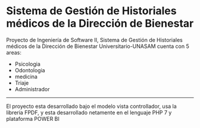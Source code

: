 # Sistema de Gestión de Historiales médicos de la Dirección de Bienestar 
Proyecto de Ingeniería de Software II, Sistema de Gestión de Historiales médicos de la Dirección de Bienestar Universitario-UNASAM
cuenta con 5 areas:
- Psicologia
- Odontologia
- medicina
- Triaje
- Administrador
---------------------------------

El proyecto esta desarrollado bajo el modelo vista controllador, usa la libreria FPDF, y esta desarrollado netamente en el lenguaje PHP 7 y plataforma POWER BI
